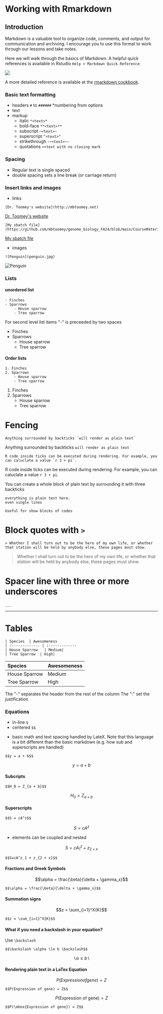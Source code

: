 # Working with Rmarkdown

## Introduction

Markdown is a valuable tool to organize code, comments, and output for communication and archiving. I encourage you to use this format to work through our lessons and take notes. 

Here we will walk through the basics of Markdown. A helpful quick references is available in Rstudio `Help > Markdown Quick Reference`:

![](Help.PNG)

A more detailed reference is available at the [rmarkdown cookbook](https://bookdown.org/yihui/rmarkdown-cookbook/).


### Basic text formatting
- headers `#` to `######`
    *numbering from options
- text
- markup
    * italic `*<text>*`
    * bold-face `**<text>**`
    * subscript `~<text>~`
    * superscript `^<text>^`
    * strikethrough `~~<text>~~`
    * quotations `><text with no closing mark`
    
### Spacing
- Regular text is single spaced
- double spacing sets a line break (or carriage return)
    
### Insert links and images   
- links 

```
[Dr. Toomey's website](http://mbtoomey.net)
```
[Dr. Toomey's website](http://mbtoomey.net)

```
[My sbatch file](https://github.com/mbtoomey/genome_biology_FA24/blob/main/CourseMaterials/template.sbatch)
````
[My sbatch file](https://github.com/mbtoomey/genome_biology_FA24/blob/main/CourseMaterials/template.sbatch)

- images 
```
![Penguin](penguin.jpg)
```
![Penguin](penguin.jpg)


### Lists 

#### unordered list
```
- Finches
- Sparrows
    - House sparrow
    - Tree sparrow
```    
For second level list items "-" is preceeded by two spaces

- Finches
- Sparrows
    - House sparrow
    - Tree sparrow


#### Order lists  
```    
1. Finches
2. Sparrows
    - House sparrow
    - Tree sparrow
```    
1. Finches
2. Sparrows
    - House sparrow
    - Tree sparrow
    
# Fencing
```
Anything surrounded by backticks `will render as plain text` 
```
Anything surrounded by backticks `will render as plain text` 
```{r eval=FALSE}
R code inside ticks can be executed during rendering. For example, you can caluclate a value `r 3 + pi`. 
```
R code inside ticks can be executed during rendering. For example, you can caluclate a value `r 3 + pi`.

You can create a whole block of plain text by surrounding it with three backticks

```
everything is plain text here.
even single lines

Useful for show blocks of codes
```

# Block quotes with `>`

```
> Whether I shall turn out to be the hero of my own life, or whether that station will be held by anybody else, these pages must show.
```

> Whether I shall turn out to be the hero of my own life, or whether that station will be held by anybody else, these pages must show.

# Spacer line with three or more underscores
```
___   
```

___
# Tables

```
| Species  | Awesomeness
| :------------- | :-------------
| House Sparrow   | Medium|
| Tree Sparrow  | High|
```

| Species  | Awesomeness
| :------------- | :-------------
| House Sparrow   | Medium|
| Tree Sparrow  | High|

The "-" separates the header from the rest of the column
The ":" set the justification


### Equations

* in-line `$`
* centered `$$`

- basic math and text spacing handled by LateX. Note that this language is a bit different than the basic markdown (e.g. how sub and superscripts are handled)

```
$$y = a + b$$
```

$$y = a + b$$

#### Subcripts

```
$$H_0 = Z_{a + b}$$
```

$$H_0 = Z_{a + b}$$

#### Superscripts

```
$$S = cA^z$$

```

$$S = cA^z$$


- elements can be coupled and nested

$$S=cA^z_1 + z_{2 + x}$$


```
$$S=cA^z_1 + z_{2 + x}$$

```

#### Fractions and Greek Symbols

$$\alpha = \frac{\beta}{\delta + \gamma_x}$$
```
$$\alpha = \frac{\beta}{\delta + \gamma_x}$$

```

#### Summation signs

$$z = \sum_{i=1}^X{K}$$

```
$$z = \sum_{i=1}^X{K}$$

```

#### What if you need a backslash in your equation? 

Use `\backslash`

```
$$\backslash \alpha \le b \backslash$$

```

$$\backslash \alpha \le b \backslash$$

#### Rendering plain text in a LaTex Equation

$$P(Expression of gene) = Z$$
```
$$P(Expression of gene) = Z$$
```

$$P(\mbox{Expression of gene}) = Z$$

```
$$P(\mbox{Expression of gene}) = Z$$

```
